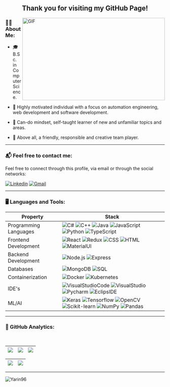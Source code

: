  <div align="center">
 <h2 >
    Thank you for visiting my GitHub Page! 
  </h2>
</div>

<img align="right" alt="GIF" src="https://www.mygo.ge/uploads/blog/1584023795.jpg" width="450" height="260" />

### 🙋‍♂️ About Me:

- 🎓 B.Sc. in Computer Science.

- 💯 Highly motivated individual with a focus on automation engineering, web development and software development.

- 🧠 Can-do mindset, self-taught learner of new and unfamiliar topics and areas.

- 👋 Above all, a friendly, responsible and creative team player.

---
### 📬 Feel free to contact me:

<p>
Feel free to connect through this profile, via email or
through the social networks:
</p>
<p>
  <a href="https://www.linkedin.com/in/yarin-bar-725a6120a/"><img alt="Linkedin" src="https://img.shields.io/badge/linkedin-0077B5?logo=linkedin&logoColor=white&style=for-the-badge" /></a>
  <a href="mailto:yarinbar7@gmail.com"><img alt="Gmail" src="https://img.shields.io/badge/Mail-EA4335?logo=Gmail&logoColor=white&style=for-the-badge" /></a>
</p>

---

### 🖥️ Languages and Tools:

| Property                     | Stack                                                                                                                                                                                                                                                                                                                                                                                                                                                                                                                                                                                                                                                                                                                                                                          |
| ---------------------------- | ----------------------------------------------------------------------------------------------------------------------------------------------------------------------------------------------------------------------------------------------------------------------------------------------------------------------------------------------------------------------------------------------------------------------------------------------------------------------------------------------------------------------------------------------------------------------------------------------------------------------------------------------------------------------------------------------------------------------------------------------------------------------------- |
| Programming Languages        | ![C#](https://img.shields.io/badge/C%23-239120?style=for-the-badge&logo=c-sharp&logoColor=white) ![C++](https://img.shields.io/badge/C++-00599C?style=for-the-badge&logo=C%2B%2B&logoColor=white) ![Java](https://img.shields.io/badge/Java-007396?style=for-the-badge&logo=java&logoColor=white) ![JavaScript](https://img.shields.io/badge/JavaScript-F7DF1E?style=for-the-badge&logo=JavaScript&logoColor=white)  ![Python](https://img.shields.io/badge/Python-3776AB?style=for-the-badge&logo=python&logoColor=white)  ![TypeScript](https://img.shields.io/badge/TypeScript-007ACC?style=for-the-badge&logo=typescript&logoColor=white)                                                                                           |
| Frontend Development         | ![React](https://img.shields.io/badge/React-61DAFB?style=for-the-badge&logo=react&logoColor=white) ![Redux](https://img.shields.io/badge/Redux-764ABC?style=for-the-badge&logo=redux&logoColor=white) ![CSS](https://img.shields.io/badge/CSS3-1572B6?style=for-the-badge&logo=css3&logoColor=white) ![HTML](https://img.shields.io/badge/HTML5-E34F26?style=for-the-badge&logo=html5&logoColor=white) ![MaterialUI](https://img.shields.io/badge/Material%20UI-007FFF?style=for-the-badge&logo=mui&logoColor=white)                                                                                                                                                                                                                                                                                                                                               |
| Backend Development          | ![Node.js](https://img.shields.io/badge/Node.js-339933?style=for-the-badge&logo=node.js&logoColor=white) ![Express](https://img.shields.io/badge/Express-000000?style=for-the-badge&logo=express&logoColor=white)                                                                                                                                                                                                                                                                                                                                                                                                                                                                                                                                                          |
| Databases                    | ![MongoDB](https://img.shields.io/badge/MongoDB-47A248?style=for-the-badge&logo=mongodb&logoColor=white) ![SQL](https://img.shields.io/badge/MySQL-005C84?style=for-the-badge&logo=mysql&logoColor=white)                                                                                                                                                                                                                                                                                                                                                                                                                                                                                                                                                            |
| Containerization             | ![Docker](https://img.shields.io/badge/Docker-2496ED?style=for-the-badge&logo=docker&logoColor=white) ![Kubernetes](https://img.shields.io/badge/Kubernetes-326CE5?style=for-the-badge&logo=kubernetes&logoColor=white)                                                                                                                                                                                                                                                                                                                                                                                                                                                                                                                                                     |
| IDE's                      | ![VisualStudioCode](https://img.shields.io/badge/Visual%20Studio%20Code-007acc?style=for-the-badge&logo=visual-studio-code&logoColor=white) ![VisualStudio](https://img.shields.io/badge/Visual%20Studio-5C2D91?style=for-the-badge&logo=visual-studio&logoColor=white) ![Pycharm](https://img.shields.io/badge/Pycharm-000000?style=for-the-badge&logo=pycharm&logoColor=white) ![EclipsIDE](https://img.shields.io/badge/Eclipse-2C2255?style=for-the-badge&logo=eclipse-ide&logoColor=white)                                                                                                                                                        |
| ML/AI                        | ![Keras](https://img.shields.io/badge/Keras-D00000?style=for-the-badge&logo=keras&logoColor=white) ![Tensorflow](https://img.shields.io/badge/Tensorflow-FF6F00?style=for-the-badge&logo=tensorflow&logoColor=white) ![OpenCV](https://img.shields.io/badge/OpenCV-5C3EE8?style=for-the-badge&logo=opencv&logoColor=white) ![Scikit-learn](https://img.shields.io/badge/Scikit--learn-F7931E?style=for-the-badge&logo=scikit-learn&logoColor=white) ![NumPy](https://img.shields.io/badge/NumPy-013243?style=for-the-badge&logo=numpy&logoColor=white) ![Pandas](https://img.shields.io/badge/Pandas-150458?style=for-the-badge&logo=pandas&logoColor=white) |

---

### 🏅 GitHub Analytics:

<br />

| ![](http://github-profile-summary-cards.vercel.app/api/cards/stats?username=Yarin96&theme=nord_dark) | ![](http://github-profile-summary-cards.vercel.app/api/cards/repos-per-language?username=Yarin96&hide=Html&theme=nord_dark) | ![](http://github-profile-summary-cards.vercel.app/api/cards/most-commit-language?username=Yarin96&theme=nord_dark) |
| :-: | :-: | :-: |

| ![](http://github-profile-summary-cards.vercel.app/api/cards/profile-details?username=Yarin96&theme=nord_dark) | ![](https://github-readme-streak-stats.herokuapp.com/?user=Yarin96&hide_border=true&date_format=M%20j%5B%2C%20Y%5D&background=2D3742&stroke=2D3742&ring=6bbbca&fire=6bbbca&currStreakNum=fff&sideNums=6bbbca&currStreakLabel=6bbbca&sideLabels=fff&dates=fff) |
| :-: | :-: |

---
<img src="https://komarev.com/ghpvc/?username=Yarin96" alt="Yarin96" />
